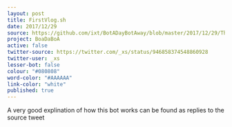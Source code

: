 ```yaml
---
layout: post
title: FirstVlog.sh
date: 2017/12/29
source: https://github.com/ixt/BotADayBotAway/blob/master/2017/12/29/ThisIsHowTheBotWorks.sh
project: BoaDaBoA
active: false
twitter-source: https://twitter.com/_xs/status/946858374548860928
twitter-user: _xs
lesser-bot: false
colour: "#080808"
word-color: "#AAAAAA"
link-color: "white"
published: true
---
```

A very good explination of how this bot works can be found as replies to the source tweet
